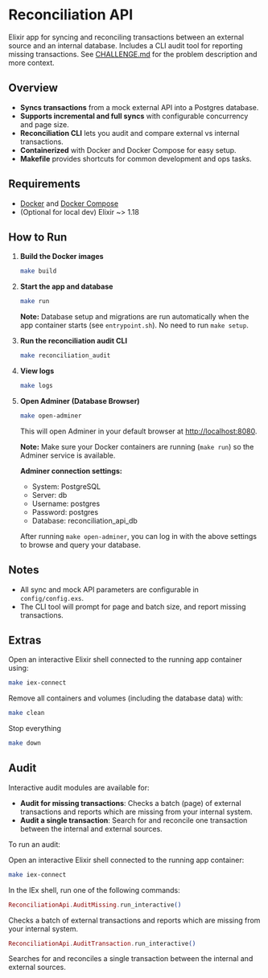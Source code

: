 # Reconciliation API

Elixir app for syncing and reconciling transactions between an external source and an internal database. Includes a CLI audit tool for reporting missing transactions. See [CHALLENGE.md](./CHALLENGE.md) for the problem description and more context.

## Overview

- **Syncs transactions** from a mock external API into a Postgres database.
- **Supports incremental and full syncs** with configurable concurrency and page size.
- **Reconciliation CLI** lets you audit and compare external vs internal transactions.
- **Containerized** with Docker and Docker Compose for easy setup.
- **Makefile** provides shortcuts for common development and ops tasks.

## Requirements

- [Docker](https://www.docker.com/) and [Docker Compose](https://docs.docker.com/compose/)
- (Optional for local dev) Elixir ~> 1.18

## How to Run

1. **Build the Docker images**
   ```sh
   make build
   ```

2. **Start the app and database**
   ```sh
   make run
   ```

   **Note:** Database setup and migrations are run automatically when the app container starts (see `entrypoint.sh`). No need to run `make setup`.

3. **Run the reconciliation audit CLI**
   ```sh
   make reconciliation_audit
   ```

4. **View logs**
   ```sh
   make logs
   ```

5. **Open Adminer (Database Browser)**
   ```sh
   make open-adminer
   ```
   This will open Adminer in your default browser at [http://localhost:8080](http://localhost:8080).

   **Note:** Make sure your Docker containers are running (`make run`) so the Adminer service is available.

   **Adminer connection settings:**
   - System: PostgreSQL
   - Server: db
   - Username: postgres
   - Password: postgres
   - Database: reconciliation_api_db

   After running `make open-adminer`, you can log in with the above settings to browse and query your database.

## Notes

- All sync and mock API parameters are configurable in `config/config.exs`.
- The CLI tool will prompt for page and batch size, and report missing transactions.

## Extras

Open an interactive Elixir shell connected to the running app container using:

```sh
make iex-connect
```

Remove all containers and volumes (including the database data) with:

```sh
make clean
```

Stop everything

```sh
make down
```

## Audit

Interactive audit modules are available for:

- **Audit for missing transactions**: Checks a batch (page) of external transactions and reports which are missing from your internal system.
- **Audit a single transaction**: Search for and reconcile one transaction between the internal and external sources.

To run an audit:

Open an interactive Elixir shell connected to the running app container:

   ```sh
   make iex-connect
   ```

In the IEx shell, run one of the following commands:

```elixir
ReconciliationApi.AuditMissing.run_interactive()
```
Checks a batch of external transactions and reports which are missing from your internal system.

```elixir
ReconciliationApi.AuditTransaction.run_interactive()
```
Searches for and reconciles a single transaction between the internal and external sources.
